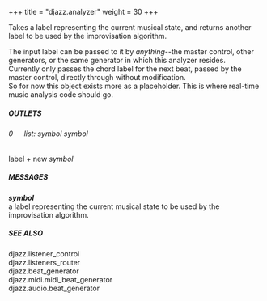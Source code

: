 +++
title = "djazz.analyzer"
weight = 30
+++

Takes a label representing the current musical state, and returns another label to be used by the improvisation algorithm.  
  
The input label can be passed to it by _anything_--the master control, other generators, or the same generator in which this analyzer resides.  
Currently only passes  the chord label for the next beat, passed by the master control, directly through without modification.  
So for now this object exists more as a placeholder. This is where real-time music analysis code should go.  
  
##### OUTLETS  
  
###### 0 &emsp;  _list_: _symbol_ _symbol_  
label + new _symbol_  
  
##### MESSAGES  
  
**_symbol_**  
a label representing the current musical state to be used by the improvisation algorithm.  
  
##### SEE ALSO  
  
djazz.listener_control  
djazz.listeners_router  
djazz.beat_generator  
djazz.midi.midi_beat_generator  
djazz.audio.beat_generator  
